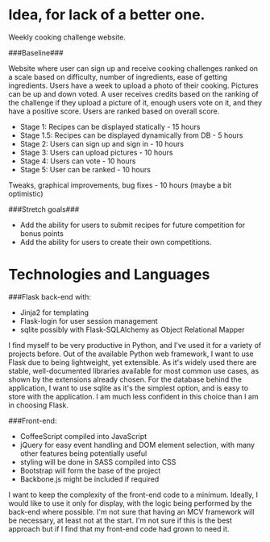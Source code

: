 Idea, for lack of a better one.
=========

Weekly cooking challenge website.

###Baseline###

Website where user can sign up and receive cooking challenges ranked on a scale based on difficulty, number of ingredients, ease of getting ingredients. Users have a week to upload a photo of their cooking. Pictures can be up and down voted. A user receives credits based on the ranking of the challenge if they upload a picture of it, enough users vote on it, and they have a positive score. Users are ranked based on overall score.

- Stage 1: Recipes can be displayed statically - 15 hours
- Stage 1.5: Recipes can be displayed dynamically from DB - 5 hours
- Stage 2: Users can sign up and sign in - 10 hours
- Stage 3: Users can upload pictures - 10 hours
- Stage 4: Users can vote - 10 hours
- Stage 5: User can be ranked - 10 hours

Tweaks, graphical improvements, bug fixes - 10 hours (maybe a bit optimistic)

###Stretch goals###

- Add the ability for users to submit recipes for future competition for bonus points
- Add the ability for users to create their own competitions.


Technologies and Languages
====================

###Flask back-end with:

  * Jinja2 for templating
  * Flask-login for user session management
  * sqlite possibly with Flask-SQLAlchemy as Object Relational Mapper
  
I find myself to be very productive in Python, and I've used it for a variety of projects before. Out of the available Python web framework, I want to use Flask due to being lightweight, yet extensible. As it's widely used there are stable, well-documented libraries available for most common use cases, as shown by the extensions already chosen. For the database behind the application, I want to use sqlite as it's the simplest option, and is easy to store with the application. I am much less confident in this choice than I am in choosing Flask.
 

###Front-end:

 * CoffeeScript compiled into JavaScript
 * jQuery for easy event handling and DOM element selection, with many other features being potentially useful
 * styling will be done in SASS compiled into CSS
 * Bootstrap will form the base of the project
 * Backbone.js might be included if required
 
I want to keep the complexity of the front-end code to a minimum. Ideally, I would like to use it only for display, with the logic being performed by the back-end where possible. I'm not sure that having an MCV framework will be necessary, at least not at the start. I'm not sure if this is the best approach but if I find that my front-end code had grown to need it.




